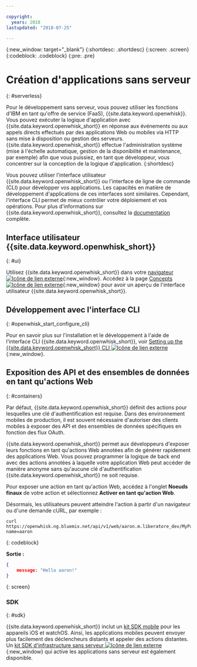 ```yaml
---

copyright:
  years: 2018
lastupdated: "2018-07-25"

---
```

{:new_window: target="_blank"}
{:shortdesc: .shortdesc}
{:screen: .screen}
{:codeblock: .codeblock}
{:pre: .pre}

# Création d'applications sans serveur
{: #serverless}

Pour le développement sans serveur, vous pouvez utiliser les fonctions d'IBM en tant qu'offre de service (FaaS), {{site.data.keyword.openwhisk}}. Vous pouvez exécuter la logique d'application avec {{site.data.keyword.openwhisk_short}} en réponse aux événements ou aux appels directs effectués par des applications Web ou mobiles via HTTP sans mise à disposition ou gestion des serveurs. {{site.data.keyword.openwhisk_short}} effectue l'administration système (mise à l'échelle automatique, gestion de la disponibilité et maintenance, par exemple) afin que vous puissiez, en tant que développeur, vous concentrer sur la conception de la logique d'application.
{:shortdesc}

Vous pouvez utiliser l'interface utilisateur {{site.data.keyword.openwhisk_short}} ou l'interface de ligne de commande (CLI) pour développer vos applications. Les capacités en matière de développement d'applications de ces interfaces sont similaires. Cependant, l'interface CLI permet de mieux contrôler votre déploiement et vos opérations. Pour plus d'informations sur {{site.data.keyword.openwhisk_short}}, consultez la [documentation](/docs/openwhisk/index.html) complète.

## Interface utilisateur {{site.data.keyword.openwhisk_short}}
{: #ui}

Utilisez {{site.data.keyword.openwhisk_short}} dans votre [navigateur ![Icône de lien externe](../../icons/launch-glyph.svg "Icône de lien externe")](https://console.{DomainName}/openwhisk/actions){:new_window}. Accédez à la page [Concepts ![Icône de lien externe](../../icons/launch-glyph.svg "Icône de lien externe")](https://console.{DomainName}/openwhisk/learn){:new_window} pour avoir un aperçu de l'interface utilisateur {{site.data.keyword.openwhisk_short}}.

## Développement avec l'interface CLI
{: #openwhisk_start_configure_cli}

Pour en savoir plus sur l'installation et le développement à l'aide de l'interface CLI {{site.data.keyword.openwhisk_short}}, voir [Setting up the {{site.data.keyword.openwhisk_short}} CLI ![Icône de lien externe](../../icons/launch-glyph.svg "Icône de lien externe")](https://console.{DomainName}/openwhisk/cli){:new_window}.

## Exposition des API et des ensembles de données en tant qu'actions Web
{: #containers}

Par défaut, {{site.data.keyword.openwhisk_short}} définit des actions pour lesquelles une clé d'authentification est requise. Dans des environnement mobiles de production, il est souvent nécessaire d'autoriser des clients mobiles à exposer des API et des ensembles de données spécifiques en fonction des flux OAuth.

{{site.data.keyword.openwhisk_short}} permet aux développeurs d'exposer leurs fonctions en tant qu'actions Web annotées afin de générer rapidement des applications Web. Vous pouvez programmer la logique de back end avec des actions annotées à laquelle votre application Web peut accéder de manière anonyme sans qu'aucune clé d'authentification {{site.data.keyword.openwhisk_short}} ne soit requise.

Pour exposer une action en tant qu'action Web, accédez à l'onglet **Noeuds finaux** de votre action et sélectionnez **Activer en tant qu'action Web**.

Désormais, les utilisateurs peuvent atteindre l'action à partir d'un navigateur ou d'une demande cURL, par exemple :

```
curl https://openwhisk.ng.bluemix.net/api/v1/web/aaron.m.liberatore_dev/MyPackage/helloWorld.json?name=aaron
```
{: codeblock}

**Sortie :**

```json
{
    message: "Hello aaron!"
}
```
{: screen}

### SDK
{: #sdk}

{{site.data.keyword.openwhisk_short}} inclut un [kit SDK mobile](/docs/openwhisk/openwhisk_mobile_sdk.html#mobile-sdk) pour les appareils iOS et watchOS. Ainsi, les applications mobiles peuvent envoyer plus facilement des déclencheurs distants et appeler des actions distantes. Un [kit SDK d'infrastructure sans serveur ![Icône de lien externe](../../icons/launch-glyph.svg "Icône de lien externe")](/docs/openwhisk/openwhisk_goserverless.html){:new_window} qui active les applications sans serveur est également disponible.
